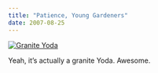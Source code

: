 ```yaml
---
title: "Patience, Young Gardeners"
date: 2007-08-25
---
```


[![Granite Yoda][1]][2]

Yeah, it’s actually a granite Yoda. Awesome.

[1]: http://farm2.static.flickr.com/1102/1229407425_3c3573ff13.jpg
[2]: http://www.flickr.com/photos/czottmann/1229407425/ (Photo Sharing)


